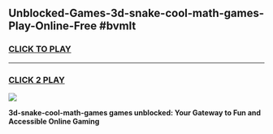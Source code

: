
## Unblocked-Games-3d-snake-cool-math-games-Play-Online-Free #bvmlt
<h3>
<a href="https://us.freeplayer.one?title=3d-snake-cool-math-games&ref=10M">CLICK TO PLAY</a></h3>
<hr>

<h3>
<a href="https://us.freeplayer.one?title=3d-snake-cool-math-games&ref=10M">CLICK 2 PLAY</a>
  
</h3>

<a href="https://us.freeplayer.one?title=3d-snake-cool-math-games&ref=10M"><img src="https://clearcache.store/games.png"></a>


**3d-snake-cool-math-games games unblocked: Your Gateway to Fun and Accessible Online Gaming**
